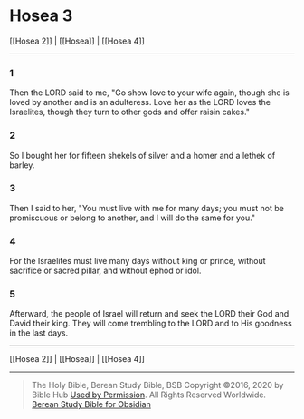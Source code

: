 # Hosea 3

[[Hosea 2]] | [[Hosea]] | [[Hosea 4]]

---

### 1
Then the LORD said to me, "Go show love to your wife again, though she is loved by another and is an adulteress. Love her as the LORD loves the Israelites, though they turn to other gods and offer raisin cakes."

### 2
So I bought her for fifteen shekels of silver and a homer and a lethek of barley.

### 3
Then I said to her, "You must live with me for many days; you must not be promiscuous or belong to another, and I will do the same for you."

### 4
For the Israelites must live many days without king or prince, without sacrifice or sacred pillar, and without ephod or idol.

### 5
Afterward, the people of Israel will return and seek the LORD their God and David their king. They will come trembling to the LORD and to His goodness in the last days.

---

[[Hosea 2]] | [[Hosea]] | [[Hosea 4]]

---

> The Holy Bible, Berean Study Bible, BSB
> Copyright &copy;2016, 2020 by Bible Hub
> [Used by Permission](https://berean.bible/terms.htm). All Rights Reserved Worldwide.
> [Berean Study Bible for Obsidian](https://github.com/gapmiss/berean-study-bible-for-obsidian)</small>

